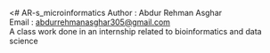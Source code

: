 <# AR-s_microinformatics
Author : Abdur Rehman Asghar <br>
Email : abdurrehmanasghar305@gmail.com <br>
A class work done in an internship related to bioinformatics and data science

